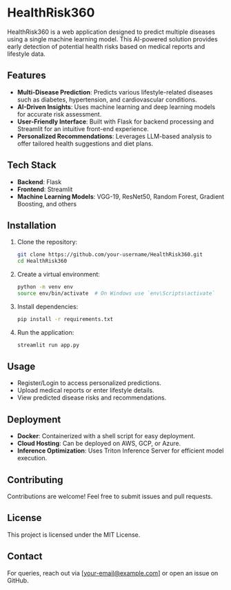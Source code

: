 # HealthRisk360

HealthRisk360 is a web application designed to predict multiple diseases using a single machine learning model. This AI-powered solution provides early detection of potential health risks based on medical reports and lifestyle data.

## Features
- **Multi-Disease Prediction**: Predicts various lifestyle-related diseases such as diabetes, hypertension, and cardiovascular conditions.
- **AI-Driven Insights**: Uses machine learning and deep learning models for accurate risk assessment.
- **User-Friendly Interface**: Built with Flask for backend processing and Streamlit for an intuitive front-end experience.
- **Personalized Recommendations**: Leverages LLM-based analysis to offer tailored health suggestions and diet plans.


## Tech Stack
- **Backend**: Flask
- **Frontend**: Streamlit
- **Machine Learning Models**: VGG-19, ResNet50, Random Forest, Gradient Boosting, and others


## Installation

1. Clone the repository:
   ```sh
   git clone https://github.com/your-username/HealthRisk360.git
   cd HealthRisk360
   ```
2. Create a virtual environment:
   ```sh
   python -m venv env
   source env/bin/activate  # On Windows use `env\Scripts\activate`
   ```
3. Install dependencies:
   ```sh
   pip install -r requirements.txt
   ```
4. Run the application:
   ```sh
   streamlit run app.py
   ```

## Usage
- Register/Login to access personalized predictions.
- Upload medical reports or enter lifestyle details.
- View predicted disease risks and recommendations.

## Deployment
- **Docker**: Containerized with a shell script for easy deployment.
- **Cloud Hosting**: Can be deployed on AWS, GCP, or Azure.
- **Inference Optimization**: Uses Triton Inference Server for efficient model execution.

## Contributing
Contributions are welcome! Feel free to submit issues and pull requests.

## License
This project is licensed under the MIT License.

## Contact
For queries, reach out via [your-email@example.com] or open an issue on GitHub.

